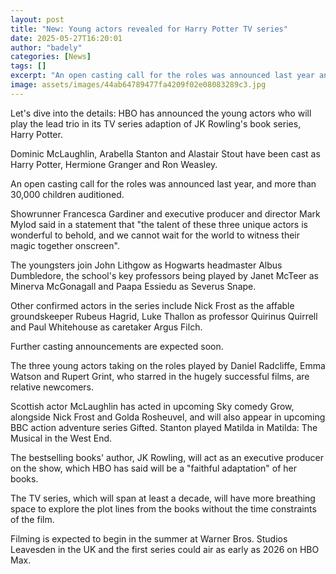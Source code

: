 ```yaml
---
layout: post
title: "New: Young actors revealed for Harry Potter TV series"
date: 2025-05-27T16:20:01
author: "badely"
categories: [News]
tags: []
excerpt: "An open casting call for the roles was announced last year and more than 30,000 children auditioned."
image: assets/images/44ab64789477fa4209f02e08083289c3.jpg
---
```


Let's dive into the details: HBO has announced the young actors who will play the lead trio in its TV series adaption of JK Rowling's book series, Harry Potter.

Dominic McLaughlin, Arabella Stanton and Alastair Stout have been cast as Harry Potter, Hermione Granger and Ron Weasley.

An open casting call for the roles was announced last year, and more than 30,000 children auditioned.

Showrunner Francesca Gardiner and executive producer and director Mark Mylod said in a statement that "the talent of these three unique actors is wonderful to behold, and we cannot wait for the world to witness their magic together onscreen".

The youngsters join John Lithgow as Hogwarts headmaster Albus Dumbledore, the school's key professors being played by Janet McTeer as Minerva McGonagall and Paapa Essiedu as Severus Snape.

Other confirmed actors in the series include Nick Frost as the affable groundskeeper Rubeus Hagrid, Luke Thallon as professor Quirinus Quirrell and Paul Whitehouse as caretaker Argus Filch.

Further casting announcements are expected soon.

The three young actors taking on the roles played by Daniel Radcliffe, Emma Watson and Rupert Grint, who starred in the hugely successful films, are relative newcomers. 

Scottish actor McLaughlin has acted in upcoming Sky comedy Grow, alongside Nick Frost and Golda Rosheuvel, and will also appear in upcoming BBC action adventure series Gifted. Stanton played Matilda in Matilda: The Musical in the West End. 

The bestselling books' author, JK Rowling, will act as an executive producer on the show, which HBO has said will be a "faithful adaptation" of her books.

The TV series, which will span at least a decade, will have more breathing space to explore the plot lines from the books without the time constraints of the film.

Filming is expected to begin in the summer at Warner Bros. Studios Leavesden in the UK and the first series could air as early as 2026 on HBO Max.

